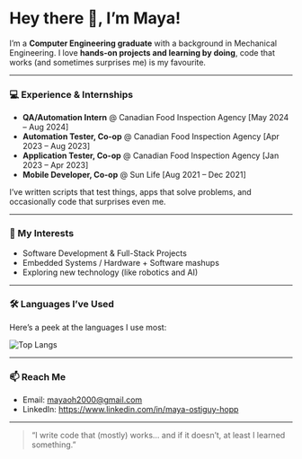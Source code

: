 # Hey there 👋, I’m Maya!

I’m a **Computer Engineering graduate** with a background in Mechanical Engineering. I love **hands-on projects and learning by doing**, code that works (and sometimes surprises me) is my favourite.  

---

### 💻 Experience & Internships
- **QA/Automation Intern** @ Canadian Food Inspection Agency [May 2024 – Aug 2024]  
- **Automation Tester, Co-op** @ Canadian Food Inspection Agency [Apr 2023 – Aug 2023]  
- **Application Tester, Co-op** @ Canadian Food Inspection Agency [Jan 2023 – Apr 2023]  
- **Mobile Developer, Co-op** @ Sun Life [Aug 2021 – Dec 2021]  

I’ve written scripts that test things, apps that solve problems, and occasionally code that surprises even me.  

---

### 🌱 My Interests
- Software Development & Full-Stack Projects  
- Embedded Systems / Hardware + Software mashups  
- Exploring new technology (like robotics and AI)  

---

### 🛠️ Languages I’ve Used  
Here’s a peek at the languages I use most:  

![Top Langs](https://github-readme-stats.vercel.app/api/top-langs/?username=MayaOH2000&layout=compact&theme=radical)

---

### 📫 Reach Me
- Email: mayaoh2000@gmail.com  
- LinkedIn: https://www.linkedin.com/in/maya-ostiguy-hopp   

---

> “I write code that (mostly) works… and if it doesn’t, at least I learned something.”

<!--
**MayaOH2000/MayaOH2000** is a ✨ _special_ ✨ repository because its `README.md` (this file) appears on your GitHub profile.

Here are some ideas to get you started:

- 🔭 I’m currently working on ...
- 🌱 I’m currently learning ...
- 👯 I’m looking to collaborate on ...
- 🤔 I’m looking for help with ...
- 💬 Ask me about ...
- 📫 How to reach me: ...
- 😄 Pronouns: ...
- ⚡ Fun fact: ...
-->
